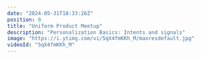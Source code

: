 ```yaml
---
date: "2024-05-31T18:33:26Z"
position: 0
title: "Uniform Product Meetup"
description: "Personalization Basics: Intents and signals"
image: "https://i.ytimg.com/vi/5qX4fmKKh_M/maxresdefault.jpg"
videoId: "5qX4fmKKh_M"
---
```


